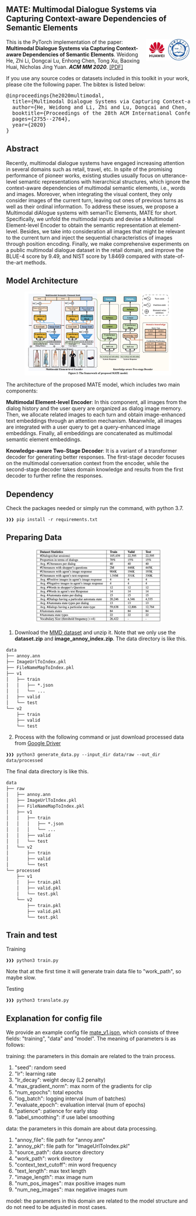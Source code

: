 ## MATE: Multimodal Dialogue Systems via Capturing Context-aware Dependencies of Semantic Elements
<img align="right" src="images/ustc.jpeg" width="12%">
<img align="right" src="images/huawei.jpeg" width="12%">

This is the PyTorch implementation of the paper:
**Multimodal Dialogue Systems via Capturing Context-aware Dependencies of Semantic Elements**. Weidong He, Zhi Li, Dongcai Lu, Enhong Chen, Tong Xu, Baoxing  Huai, Nicholas Jing Yuan. ***ACM MM 2020***. 
[[PDF]](https://dl.acm.org/doi/abs/10.1145/3394171.3413679?casa_token=NAfGkcF9aD4AAAAA:RycuI3YzktrxbcAiq10TPiJ3VseRsO_b7VhvTZM_5XZQX3k9Kqrqv8x1_BM3fKBJvC9XWK_tXvY)

If you use any source codes or datasets included in this toolkit in your work, please cite the following paper. The bibtex is listed below:
<pre>
@inproceedings{he2020multimodal,
  title={Multimodal Dialogue Systems via Capturing Context-aware Dependencies of Semantic Elements},
  author={He, Weidong and Li, Zhi and Lu, Dongcai and Chen, Enhong and Xu, Tong and Huai, Baoxing and Yuan, Jing},
  booktitle={Proceedings of the 28th ACM International Conference on Multimedia},
  pages={2755--2764},
  year={2020}
}
</pre>

## Abstract
Recently, multimodal dialogue systems have engaged increasing attention in several domains such as retail, travel, etc. In spite of the promising performance of pioneer works, existing studies usually focus on utterance-level semantic representations with hierarchical structures, which ignore the context-aware dependencies of multimodal semantic elements, i.e., words and images. Moreover, when integrating the visual content, they only consider images of the current turn, leaving out ones of previous turns as well as their ordinal information. To address these issues, we propose a Multimodal diAlogue systems with semanTic Elements, MATE for short. Specifically, we unfold the multimodal inputs and devise a Multimodal Element-level Encoder to obtain the semantic representation at element-level. Besides, we take into consideration all images that might be relevant to the current turn and inject the sequential characteristics of images through position encoding. Finally, we make comprehensive experiments on a public multimodal dialogue dataset in the retail domain, and improve the BLUE-4 score by 9.49, and NIST score by 1.8469 compared with state-of-the-art methods.

## Model Architecture
<p align="center">
<img src="images/model.png" width="80%" />
</p>
The architecture of the proposed MATE model, which includes two main components:

**Multimodal Element-level Encoder**: In this component, all images from the dialog history and the user query are organized as dialog image memory. Then, we allocate related images to each turn and obtain image-enhanced text embeddings through an attention mechanism. Meanwhile, all images are integrated with a user query to get a query-enhanced image embeddings. Finally, all embeddings are concatenated as multimodal semantic element embeddings.

**Knowledge-aware Two-Stage Decoder**: It is a variant of a transformer decoder for generating better responses. The first-stage decoder focuses on the multimodal conversation context from the encoder, while the second-stage decoder takes domain knowledge and results from the first decoder to further refine the responses.

## Dependency
Check the packages needed or simply run the command, with python 3.7.
```console
❱❱❱ pip install -r requirements.txt
```

## Preparing Data
<p align="center">
<img src="images/dataset.png" width="70%" />
</p>

1. Download the [MMD dataset](https://amritasaha1812.github.io/MMD/download/) and unzip it. Note that we only use the **dataset.zip** and **image_annoy_index.zip**. The data directory is like this.
```console
data
├── annoy.ann
├── ImageUrlToIndex.pkl
├── FileNameMapToIndex.pkl
├── v1
│   ├── train
│   │   ├── *.json
│   │   └── ...
│   ├── valid
│   └── test
└── v2
    ├── train
    ├── valid
    └── test
```
2. Process with the following command or just download processed data from [Google Driver]()
```console
❱❱❱ python3 generate_data.py --input_dir data/raw --out_dir data/processed
```
The final data directory is like this.
```console
data
├── raw
│   ├── annoy.ann
│   ├── ImageUrlToIndex.pkl
│   ├── FileNameMapToIndex.pkl
│   ├── v1
│   │   ├── train
│   │   │   ├── *.json
│   │   │   └── ...
│   │   ├── valid
│   │   └── test
│   └── v2
│       ├── train
│       ├── valid
│       └── test
└── processed
    ├── v1
    │   ├── train.pkl
    │   ├── valid.pkl
    │   └── test.pkl
    └── v2
        ├── train.pkl
        ├── valid.pkl
        └── test.pkl 
```

## Train and test
Training
```console
❱❱❱ python3 train.py
```
Note that at the first time it will generate train data file to "work_path", so maybe slow.

Testing
```console
❱❱❱ python3 translate.py
```

## Explanation for config file
We provide an example config file [mate_v1.json](config/mate_v1.json), which consists of three fields: "training", "data" and "model". The meaning of parameters is as follows:

training: the parameters in this domain are related to the train process.
1. "seed": random seed
2. "lr": learning rate
3. "lr_decay": weight decay (L2 penalty)
4. "max_gradient_norm": max norm of the gradients for clip
5. "num_epochs": total epochs
6. "log_batch": logging interval (num of batches)
7. "evaluate_epoch": evaluation interval (num of epochs)
8. "patience": patience for early stop
9. "label_smoothing": if use label smoothing

data: the parameters in this domain are about data processing.
1. "annoy_file": file path for "annoy.ann"
2. "annoy_pkl": file path for "ImageUrlToIndex.pkl" 
3. "source_path": data source directory
4. "work_path": work directory
5. "context_text_cutoff": min word frequency
6. "text_length": max text length
7. "image_length": max image num
8. "num_pos_images": max positive images num
9. "num_neg_images": max negative images num

model: the parameters in this domain are related to the model structure and do not need to be adjusted in most cases.




